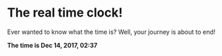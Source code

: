 # The real time clock!

Ever wanted to know what the time is? Well, your journey is about to end!

**The time is Dec 14, 2017, 02:37**